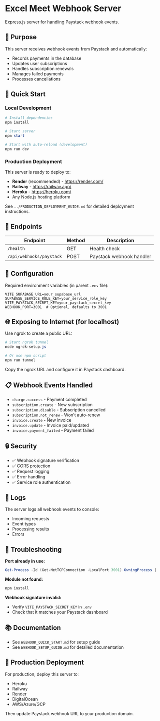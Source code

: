 # Excel Meet Webhook Server

Express.js server for handling Paystack webhook events.

## 🎯 Purpose

This server receives webhook events from Paystack and automatically:
- Records payments in the database
- Updates user subscriptions
- Handles subscription renewals
- Manages failed payments
- Processes cancellations

## 🚀 Quick Start

### Local Development

```powershell
# Install dependencies
npm install

# Start server
npm start

# Start with auto-reload (development)
npm run dev
```

### Production Deployment

This server is ready to deploy to:
- **Render** (recommended) - https://render.com/
- **Railway** - https://railway.app/
- **Heroku** - https://heroku.com/
- Any Node.js hosting platform

See `../PRODUCTION_DEPLOYMENT_GUIDE.md` for detailed deployment instructions.

## 📡 Endpoints

| Endpoint | Method | Description |
|----------|--------|-------------|
| `/health` | GET | Health check |
| `/api/webhooks/paystack` | POST | Paystack webhook handler |

## 🔧 Configuration

Required environment variables (in parent `.env` file):

```env
VITE_SUPABASE_URL=your_supabase_url
SUPABASE_SERVICE_ROLE_KEY=your_service_role_key
VITE_PAYSTACK_SECRET_KEY=your_paystack_secret_key
WEBHOOK_PORT=3001  # Optional, defaults to 3001
```

## 🌐 Exposing to Internet (for localhost)

Use ngrok to create a public URL:

```powershell
# Start ngrok tunnel
node ngrok-setup.js

# Or use npm script
npm run tunnel
```

Copy the ngrok URL and configure it in Paystack dashboard.

## 📋 Webhook Events Handled

- `charge.success` - Payment completed
- `subscription.create` - New subscription
- `subscription.disable` - Subscription cancelled
- `subscription.not_renew` - Won't auto-renew
- `invoice.create` - New invoice
- `invoice.update` - Invoice paid/updated
- `invoice.payment_failed` - Payment failed

## 🔒 Security

- ✅ Webhook signature verification
- ✅ CORS protection
- ✅ Request logging
- ✅ Error handling
- ✅ Service role authentication

## 📝 Logs

The server logs all webhook events to console:
- Incoming requests
- Event types
- Processing results
- Errors

## 🐛 Troubleshooting

**Port already in use:**
```powershell
Get-Process -Id (Get-NetTCPConnection -LocalPort 3001).OwningProcess | Stop-Process -Force
```

**Module not found:**
```powershell
npm install
```

**Webhook signature invalid:**
- Verify `VITE_PAYSTACK_SECRET_KEY` in `.env`
- Check that it matches your Paystack dashboard

## 📚 Documentation

- See `WEBHOOK_QUICK_START.md` for setup guide
- See `WEBHOOK_SETUP_GUIDE.md` for detailed documentation

## 🚀 Production Deployment

For production, deploy this server to:
- Heroku
- Railway
- Render
- DigitalOcean
- AWS/Azure/GCP

Then update Paystack webhook URL to your production domain.